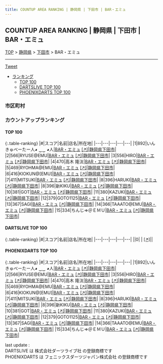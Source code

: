 ```yaml
---
title: COUNTUP AREA RANKING | 静岡県 | 下田市 | BAR・エミュ
---
```

## COUNTUP AREA RANKING | 静岡県 | 下田市 | BAR・エミュ

[TOP](/darts/rank/) > [静岡県](/darts/rank/静岡県/) > [下田市](/darts/rank/静岡県/下田市/) > BAR・エミュ

___

<a href="https://twitter.com/share?ref_src=twsrc%5Etfw" data-text="COUNTUP AREA RANKING | 静岡県下田市BAR・エミュ" class="twitter-share-button" data-hashtags="DARTSLIVE,PHOENIXDARTS,darts,ダーツ" data-show-count="false">Tweet</a>

* [ランキング](#カウントアップランキング)
    * [TOP 100](#top-100)
    * [DARTSLIVE TOP 100](#dartslive-top-100)
    * [PHOENIXDARTS TOP 100](#phoenixdarts-top-100)

### 市区町村

<ul>

</ul>

### カウントアップランキング

#### TOP 100



{:.table-ranking}
|#|スコア|名前|店名|所在地|
|---|---|---|---|---|
|1|892|<span class="rank-name-pd">いんきゅべーたー人◕ ‿‿ ◕人</span>|<a href="/darts/rank/shops/8626.html">BAR・エミュ</a> <a href="https://vs.phoenixdarts.com/jp/shop/shopDetailInfo/s_8626?s_seq=8626">[↗]</a>|<a href="/darts/rank/静岡県/下田市">静岡県下田市</a>|
|2|566|<span class="rank-name-pd">RYUSE@EMU</span>|<a href="/darts/rank/shops/8626.html">BAR・エミュ</a> <a href="https://vs.phoenixdarts.com/jp/shop/shopDetailInfo/s_8626?s_seq=8626">[↗]</a>|<a href="/darts/rank/静岡県/下田市">静岡県下田市</a>|
|3|556|<span class="rank-name-pd">HIRO</span>|<a href="/darts/rank/shops/8626.html">BAR・エミュ</a> <a href="https://vs.phoenixdarts.com/jp/shop/shopDetailInfo/s_8626?s_seq=8626">[↗]</a>|<a href="/darts/rank/静岡県/下田市">静岡県下田市</a>|
|4|470|<span class="rank-name-pd"><span class="pro-icon-pd"></span>高木 隆汰</span>|<a href="/darts/rank/shops/8626.html">BAR・エミュ</a> <a href="https://vs.phoenixdarts.com/jp/shop/shopDetailInfo/s_8626?s_seq=8626">[↗]</a>|<a href="/darts/rank/静岡県/下田市">静岡県下田市</a>|
|5|469|<span class="rank-name-pd">RYOHMA@EMU</span>|<a href="/darts/rank/shops/8626.html">BAR・エミュ</a> <a href="https://vs.phoenixdarts.com/jp/shop/shopDetailInfo/s_8626?s_seq=8626">[↗]</a>|<a href="/darts/rank/静岡県/下田市">静岡県下田市</a>|
|6|416|<span class="rank-name-pd">KIOKUN@[EMU]</span>|<a href="/darts/rank/shops/8626.html">BAR・エミュ</a> <a href="https://vs.phoenixdarts.com/jp/shop/shopDetailInfo/s_8626?s_seq=8626">[↗]</a>|<a href="/darts/rank/静岡県/下田市">静岡県下田市</a>|
|7|411|<span class="rank-name-pd">MITSUKI</span>|<a href="/darts/rank/shops/8626.html">BAR・エミュ</a> <a href="https://vs.phoenixdarts.com/jp/shop/shopDetailInfo/s_8626?s_seq=8626">[↗]</a>|<a href="/darts/rank/静岡県/下田市">静岡県下田市</a>|
|8|396|<span class="rank-name-pd">HARUKI</span>|<a href="/darts/rank/shops/8626.html">BAR・エミュ</a> <a href="https://vs.phoenixdarts.com/jp/shop/shopDetailInfo/s_8626?s_seq=8626">[↗]</a>|<a href="/darts/rank/静岡県/下田市">静岡県下田市</a>|
|8|396|<span class="rank-name-pd">新KIKU</span>|<a href="/darts/rank/shops/8626.html">BAR・エミュ</a> <a href="https://vs.phoenixdarts.com/jp/shop/shopDetailInfo/s_8626?s_seq=8626">[↗]</a>|<a href="/darts/rank/静岡県/下田市">静岡県下田市</a>|
|10|381|<span class="rank-name-pd">GOT</span>|<a href="/darts/rank/shops/8626.html">BAR・エミュ</a> <a href="https://vs.phoenixdarts.com/jp/shop/shopDetailInfo/s_8626?s_seq=8626">[↗]</a>|<a href="/darts/rank/静岡県/下田市">静岡県下田市</a>|
|11|380|<span class="rank-name-pd">KAZUKI</span>|<a href="/darts/rank/shops/8626.html">BAR・エミュ</a> <a href="https://vs.phoenixdarts.com/jp/shop/shopDetailInfo/s_8626?s_seq=8626">[↗]</a>|<a href="/darts/rank/静岡県/下田市">静岡県下田市</a>|
|12|379|<span class="rank-name-pd">GOTO1125</span>|<a href="/darts/rank/shops/8626.html">BAR・エミュ</a> <a href="https://vs.phoenixdarts.com/jp/shop/shopDetailInfo/s_8626?s_seq=8626">[↗]</a>|<a href="/darts/rank/静岡県/下田市">静岡県下田市</a>|
|13|367|<span class="rank-name-pd">SAGI</span>|<a href="/darts/rank/shops/8626.html">BAR・エミュ</a> <a href="https://vs.phoenixdarts.com/jp/shop/shopDetailInfo/s_8626?s_seq=8626">[↗]</a>|<a href="/darts/rank/静岡県/下田市">静岡県下田市</a>|
|14|366|<span class="rank-name-pd">TAAATO@EMU</span>|<a href="/darts/rank/shops/8626.html">BAR・エミュ</a> <a href="https://vs.phoenixdarts.com/jp/shop/shopDetailInfo/s_8626?s_seq=8626">[↗]</a>|<a href="/darts/rank/静岡県/下田市">静岡県下田市</a>|
|15|334|<span class="rank-name-pd">ちんじ⇒＠ＥＭＵ</span>|<a href="/darts/rank/shops/8626.html">BAR・エミュ</a> <a href="https://vs.phoenixdarts.com/jp/shop/shopDetailInfo/s_8626?s_seq=8626">[↗]</a>|<a href="/darts/rank/静岡県/下田市">静岡県下田市</a>|


#### DARTSLIVE TOP 100



{:.table-ranking}
|#|スコア|名前|店名|所在地|
|---|---|---|---|---|
||0|<span class="rank-name-dl"> </span>|<a href="/darts/rank/shops/.html"></a> <a href="">[↗]</a>|<a href="/darts/rank//"></a>|


#### PHOENIXDARTS TOP 100



{:.table-ranking}
|#|スコア|名前|店名|所在地|
|---|---|---|---|---|
|1|892|<span class="rank-name-pd">いんきゅべーたー人◕ ‿‿ ◕人</span>|<a href="/darts/rank/shops/8626.html">BAR・エミュ</a> <a href="https://vs.phoenixdarts.com/jp/shop/shopDetailInfo/s_8626?s_seq=8626">[↗]</a>|<a href="/darts/rank/静岡県/下田市">静岡県下田市</a>|
|2|566|<span class="rank-name-pd">RYUSE@EMU</span>|<a href="/darts/rank/shops/8626.html">BAR・エミュ</a> <a href="https://vs.phoenixdarts.com/jp/shop/shopDetailInfo/s_8626?s_seq=8626">[↗]</a>|<a href="/darts/rank/静岡県/下田市">静岡県下田市</a>|
|3|556|<span class="rank-name-pd">HIRO</span>|<a href="/darts/rank/shops/8626.html">BAR・エミュ</a> <a href="https://vs.phoenixdarts.com/jp/shop/shopDetailInfo/s_8626?s_seq=8626">[↗]</a>|<a href="/darts/rank/静岡県/下田市">静岡県下田市</a>|
|4|470|<span class="rank-name-pd"><span class="pro-icon-pd"></span>高木 隆汰</span>|<a href="/darts/rank/shops/8626.html">BAR・エミュ</a> <a href="https://vs.phoenixdarts.com/jp/shop/shopDetailInfo/s_8626?s_seq=8626">[↗]</a>|<a href="/darts/rank/静岡県/下田市">静岡県下田市</a>|
|5|469|<span class="rank-name-pd">RYOHMA@EMU</span>|<a href="/darts/rank/shops/8626.html">BAR・エミュ</a> <a href="https://vs.phoenixdarts.com/jp/shop/shopDetailInfo/s_8626?s_seq=8626">[↗]</a>|<a href="/darts/rank/静岡県/下田市">静岡県下田市</a>|
|6|416|<span class="rank-name-pd">KIOKUN@[EMU]</span>|<a href="/darts/rank/shops/8626.html">BAR・エミュ</a> <a href="https://vs.phoenixdarts.com/jp/shop/shopDetailInfo/s_8626?s_seq=8626">[↗]</a>|<a href="/darts/rank/静岡県/下田市">静岡県下田市</a>|
|7|411|<span class="rank-name-pd">MITSUKI</span>|<a href="/darts/rank/shops/8626.html">BAR・エミュ</a> <a href="https://vs.phoenixdarts.com/jp/shop/shopDetailInfo/s_8626?s_seq=8626">[↗]</a>|<a href="/darts/rank/静岡県/下田市">静岡県下田市</a>|
|8|396|<span class="rank-name-pd">HARUKI</span>|<a href="/darts/rank/shops/8626.html">BAR・エミュ</a> <a href="https://vs.phoenixdarts.com/jp/shop/shopDetailInfo/s_8626?s_seq=8626">[↗]</a>|<a href="/darts/rank/静岡県/下田市">静岡県下田市</a>|
|8|396|<span class="rank-name-pd">新KIKU</span>|<a href="/darts/rank/shops/8626.html">BAR・エミュ</a> <a href="https://vs.phoenixdarts.com/jp/shop/shopDetailInfo/s_8626?s_seq=8626">[↗]</a>|<a href="/darts/rank/静岡県/下田市">静岡県下田市</a>|
|10|381|<span class="rank-name-pd">GOT</span>|<a href="/darts/rank/shops/8626.html">BAR・エミュ</a> <a href="https://vs.phoenixdarts.com/jp/shop/shopDetailInfo/s_8626?s_seq=8626">[↗]</a>|<a href="/darts/rank/静岡県/下田市">静岡県下田市</a>|
|11|380|<span class="rank-name-pd">KAZUKI</span>|<a href="/darts/rank/shops/8626.html">BAR・エミュ</a> <a href="https://vs.phoenixdarts.com/jp/shop/shopDetailInfo/s_8626?s_seq=8626">[↗]</a>|<a href="/darts/rank/静岡県/下田市">静岡県下田市</a>|
|12|379|<span class="rank-name-pd">GOTO1125</span>|<a href="/darts/rank/shops/8626.html">BAR・エミュ</a> <a href="https://vs.phoenixdarts.com/jp/shop/shopDetailInfo/s_8626?s_seq=8626">[↗]</a>|<a href="/darts/rank/静岡県/下田市">静岡県下田市</a>|
|13|367|<span class="rank-name-pd">SAGI</span>|<a href="/darts/rank/shops/8626.html">BAR・エミュ</a> <a href="https://vs.phoenixdarts.com/jp/shop/shopDetailInfo/s_8626?s_seq=8626">[↗]</a>|<a href="/darts/rank/静岡県/下田市">静岡県下田市</a>|
|14|366|<span class="rank-name-pd">TAAATO@EMU</span>|<a href="/darts/rank/shops/8626.html">BAR・エミュ</a> <a href="https://vs.phoenixdarts.com/jp/shop/shopDetailInfo/s_8626?s_seq=8626">[↗]</a>|<a href="/darts/rank/静岡県/下田市">静岡県下田市</a>|
|15|334|<span class="rank-name-pd">ちんじ⇒＠ＥＭＵ</span>|<a href="/darts/rank/shops/8626.html">BAR・エミュ</a> <a href="https://vs.phoenixdarts.com/jp/shop/shopDetailInfo/s_8626?s_seq=8626">[↗]</a>|<a href="/darts/rank/静岡県/下田市">静岡県下田市</a>|


<div class="footer border-top border-gray-light mt-5 pt-3 text-right text-gray">
    last update : <span style="font-weight: italic" id="foot_last_modified"></span><br />
    DARTSLIVE は 株式会社ダーツライブ社 の登録商標です<br />
    PHOENIXDARTS は フェニックスダーツジャパン株式会社 の登録商標です<br />
</div>

<script src="https://cdnjs.cloudflare.com/ajax/libs/jquery.tablesorter/2.31.3/js/jquery.tablesorter.min.js" integrity="sha512-qzgd5cYSZcosqpzpn7zF2ZId8f/8CHmFKZ8j7mU4OUXTNRd5g+ZHBPsgKEwoqxCtdQvExE5LprwwPAgoicguNg==" crossorigin="anonymous" referrerpolicy="no-referrer"></script>
<link rel="stylesheet" href="https://cdnjs.cloudflare.com/ajax/libs/jquery.tablesorter/2.31.3/css/theme.default.min.css" integrity="sha512-wghhOJkjQX0Lh3NSWvNKeZ0ZpNn+SPVXX1Qyc9OCaogADktxrBiBdKGDoqVUOyhStvMBmJQ8ZdMHiR3wuEq8+w==" crossorigin="anonymous" referrerpolicy="no-referrer" />
<script>
$(function() {
    $(".table-ranking").tablesorter({sortList:[[0, 0]]});
    $("#foot_last_modified").text(formatDate(new Date(document.lastModified), 'yyyy-MM-dd HH:mm:ss'));
});
</script>

<script async src="https://platform.twitter.com/widgets.js" charset="utf-8"></script>